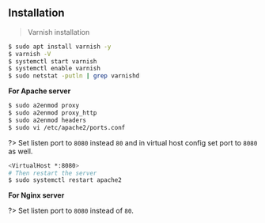 ## Installation
> Varnish installation
```bash
$ sudo apt install varnish -y
$ varnish -V
$ systemctl start varnish
$ systemctl enable varnish
$ sudo netstat -putln | grep varnishd
```
**For Apache server**
```bash
$ sudo a2enmod proxy  
$ sudo a2enmod proxy_http 
$ sudo a2enmod headers
$ sudo vi /etc/apache2/ports.conf
```
?> Set listen port to `8080` instead `80` and in virtual host config set port to `8080` as well.

```bash
<VirtualHost *:8080>
# Then restart the server
$ sudo systemctl restart apache2
```

**For Nginx server**

?> Set listen port to `8080` instead of `80`.
